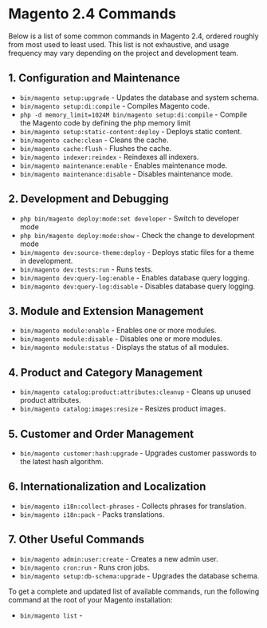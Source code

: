 # Magento 2.4 Commands

Below is a list of some common commands in Magento 2.4, ordered roughly from most used to least used. This list is not exhaustive, and usage frequency may vary depending on the project and development team.

## 1. Configuration and Maintenance

- `bin/magento setup:upgrade` - Updates the database and system schema.
- `bin/magento setup:di:compile` - Compiles Magento code.
- `php -d memory_limit=1024M bin/magento setup:di:compile` - Compile the Magento code by defining the php memory limit
- `bin/magento setup:static-content:deploy` - Deploys static content.
- `bin/magento cache:clean` - Cleans the cache.
- `bin/magento cache:flush` - Flushes the cache.
- `bin/magento indexer:reindex` - Reindexes all indexers.
- `bin/magento maintenance:enable` - Enables maintenance mode.
- `bin/magento maintenance:disable` - Disables maintenance mode.

## 2. Development and Debugging

- `php bin/magento deploy:mode:set developer` - Switch to developer mode
- `php bin/magento deploy:mode:show` - Check the change to development mode
- `bin/magento dev:source-theme:deploy` - Deploys static files for a theme in development.
- `bin/magento dev:tests:run` - Runs tests.
- `bin/magento dev:query-log:enable` - Enables database query logging.
- `bin/magento dev:query-log:disable` - Disables database query logging.

## 3. Module and Extension Management

- `bin/magento module:enable` - Enables one or more modules.
- `bin/magento module:disable` - Disables one or more modules.
- `bin/magento module:status` - Displays the status of all modules.

## 4. Product and Category Management

- `bin/magento catalog:product:attributes:cleanup` - Cleans up unused product attributes.
- `bin/magento catalog:images:resize` - Resizes product images.

## 5. Customer and Order Management

- `bin/magento customer:hash:upgrade` - Upgrades customer passwords to the latest hash algorithm.

## 6. Internationalization and Localization

- `bin/magento i18n:collect-phrases` - Collects phrases for translation.
- `bin/magento i18n:pack` - Packs translations.

## 7. Other Useful Commands

- `bin/magento admin:user:create` - Creates a new admin user.
- `bin/magento cron:run` - Runs cron jobs.
- `bin/magento setup:db-schema:upgrade` - Upgrades the database schema.

To get a complete and updated list of available commands, run the following command at the root of your Magento installation:

- `bin/magento list` -
